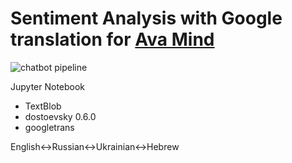 # Sentiment Analysis with Google translation for [Ava Mind](http://avamind.me/)

![chatbot pipeline](https://miro.medium.com/max/1400/1*XZKLjb3ss0KVfZWl2dlAcA.jpeg)

Jupyter Notebook
- TextBlob
- dostoevsky 0.6.0
- googletrans

English<->Russian<->Ukrainian<->Hebrew
